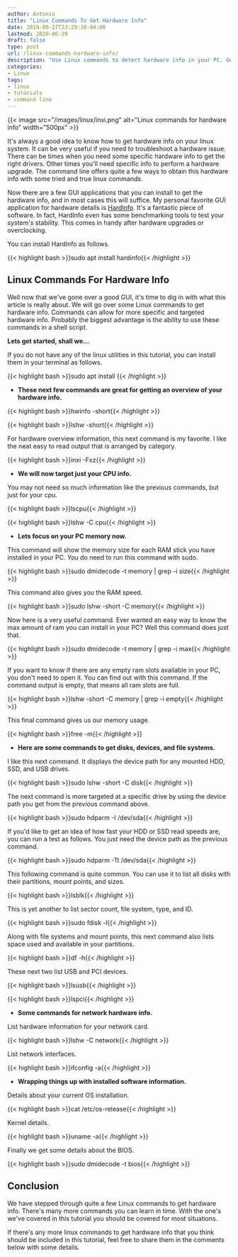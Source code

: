 ```yaml
---
author: Antonio
title: "Linux Commands To Get Hardware Info"
date: 2019-09-27T23:29:38-04:00
lastmod: 2020-06-29
draft: false
type: post
url: /linux-commands-hardware-info/
description: "Use Linux commands to detect hardware info in your PC. Getting the hardware info you require can be achieved efficiently from the command line in linux."
categories:
- Linux
tags:
- linux
- tutorials
- command line
---
```


{{< image src="/images/linux/inxi.png" alt="Linux commands for hardware info" width="500px" >}}

It's always a good idea to know how to get hardware info on your linux system. It can be very useful if you need to troubleshoot a hardware issue. There can be times when you need some specific hardware info to get the right drivers. Other times you'll need specific info to perform a hardware upgrade. The command line offers quite a few ways to obtain this hardware info with some tried and true linux commands.

<!--more-->

Now there are a few GUI applications that you can install to get the hardware info, and in most cases this will suffice. My personal favorite GUI application for hardware details is <a href="https://help.ubuntu.com/community/HardInfo" target="_blank">HardInfo</a>. It's a fantastic piece of software. In fact, HardInfo even has some benchmarking tools to test your system's stability. This comes in handy after hardware upgrades or overclocking.

You can install HardInfo as follows.

{{< highlight bash >}}sudo apt install hardinfo{{< /highlight >}}

## **Linux Commands For Hardware Info**

Well now that we've gone over a good GUI, it's time to dig in with what this article is really about. We will go over some Linux commands to get hardware info. Commands can allow for more specific and targeted hardware info. Probably the biggest advantage is the ability to use these commands in a shell script.

**Lets get started, shall we...**

If you do not have any of the linux utilities in this tutorial, you can install them in your terminal as follows.

{{< highlight bash >}}sudo apt install <name-of-utility>{{< /highlight >}}

- **These next few commands are great for getting an overview of your hardware info.**

{{< highlight bash >}}hwinfo -short{{< /highlight >}}

{{< highlight bash >}}lshw -short{{< /highlight >}}

For hardware overview information, this next command is my favorite. I like the neat easy to read output that is arranged by category.

{{< highlight bash >}}inxi -Fxz{{< /highlight >}}

- **We will now target just your CPU info.**
  
You may not need so much information like the previous commands, but just for your cpu.

{{< highlight bash >}}lscpu{{< /highlight >}}

{{< highlight bash >}}lshw -C cpu{{< /highlight >}}

- **Lets focus on your PC memory now.**

This command will show the memory size for each RAM stick you have installed in your PC. You do need to run this command with sudo.

{{< highlight bash >}}sudo dmidecode -t memory | grep -i size{{< /highlight >}}

This command also gives you the RAM speed.

{{< highlight bash >}}sudo lshw -short -C memory{{< /highlight >}}

Now here is a very useful command. Ever wanted an easy way to know the max amount of ram you can install in your PC? Well this command does just that.

{{< highlight bash >}}sudo dmidecode -t memory | grep -i max{{< /highlight >}}

If you want to know if there are any empty ram slots available in your PC, you don't need to open it. You can find out with this command. If the command output is empty, that means all ram slots are full.

{{< highlight bash >}}lshw -short -C memory | grep -i empty{{< /highlight >}}

This final command gives us our memory usage.

{{< highlight bash >}}free -m{{< /highlight >}}

- **Here are some commands to get disks, devices, and file systems.**

I like this next command. It displays the device path for any mounted HDD, SSD, and USB drives.

{{< highlight bash >}}sudo lshw -short -C disk{{< /highlight >}}

<!--adsense-->

The next command is more targeted at a specific drive by using the device path you get from the previous command above.

{{< highlight bash >}}sudo hdparm -I /dev/sda{{< /highlight >}}

If you'd like to get an idea of how fast your HDD or SSD read speeds are, you can run a test as follows. You just need the device path as the previous command.

{{< highlight bash >}}sudo hdparm -Tt /dev/sda{{< /highlight >}}

This following command is quite common. You can use it to list all disks with their partitions, mount points, and sizes.

{{< highlight bash >}}lsblk{{< /highlight >}}

This is yet another to list sector count, file system, type, and ID.

{{< highlight bash >}}sudo fdisk -l{{< /highlight >}}

Along with file systems and mount points, this next command also lists space used and available in your partitions.

{{< highlight bash >}}df -h{{< /highlight >}}

These next two list USB and PCI devices.

{{< highlight bash >}}lsusb{{< /highlight >}}

{{< highlight bash >}}lspci{{< /highlight >}}

- **Some commands for network hardware info.**

List hardware information for your network card.

{{< highlight bash >}}lshw -C network{{< /highlight >}}

List network interfaces.

{{< highlight bash >}}ifconfig -a{{< /highlight >}}

- **Wrapping things up with installed software information.**

Details about your current OS installation.

{{< highlight bash >}}cat /etc/os-release{{< /highlight >}}

Kernel details.

{{< highlight bash >}}uname -a{{< /highlight >}}

Finally we get some details about the BIOS.

{{< highlight bash >}}sudo dmidecode -t bios{{< /highlight >}}

## **Conclusion**

We have stepped through quite a few Linux commands to get hardware info. There's many more commands you can learn in time. With the one's we've covered in this tutorial you should be covered for most situations.

If there's any more linux commands to get hardware info that you think should be included in this tutorial, feel free to share them in the comments below with some details.
